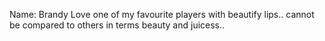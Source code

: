 
Name: Brandy Love
one of my favourite players with beautify lips..
cannot be compared to others in terms beauty and juicess..